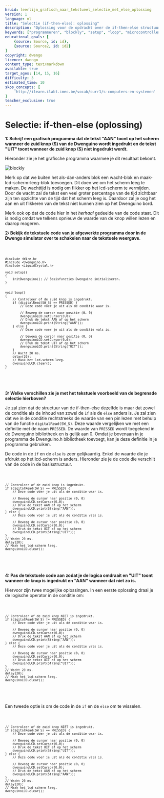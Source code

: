 ```yaml
---
hruid: leerlijn_grafisch_naar_tekstueel_selectie_met_else_oplossing
version: 1
language: nl
title: "Selectie (if-then-else): oplossing"
description: "Oplossing voor de opdracht over de if-then-else structuur."
keywords: ["programmeren", "blockly", "setup", "loop", "microcontroller", "µC", "arduino", "dwenguino"]
educational_goals: [
    {source: Source, id: id}, 
    {source: Source2, id: id2}
]
copyright: dwengo
licence: dwengo
content_type: text/markdown
available: true
target_ages: [14, 15, 16]
difficulty: 3
estimated_time: 10
skos_concepts: [
    'http://ilearn.ilabt.imec.be/vocab/curr1/s-computers-en-systemen'
]
teacher_exclusive: true
---
```


# Selectie: if-then-else (oplossing)


**1: Schrijf een grafisch programma dat de tekst "AAN" toont op het scherm wanneer de zuid knop (S) van de Dwenguino wordt ingedrukt en de tekst "UIT" toont wanneer de zuid knop (S) niet ingedrukt wordt.**

Hieronder zie je het grafische programma waarmee je dit resultaat bekomt.

![blockly](@learning-object/leerlijn_grafisch_naar_tekstueel_selectie_met_else_oplossing_blocks/nl/1)

Merk op dat we buiten het als-dan-anders blok een wacht-blok en maak-lcd-scherm-leeg-blok toevoegen. Dit doen we om het scherm leeg te maken. De wachttijd is nodig om flikker op het lcd-scherm te vermijden. Door de wacht zal de tekst een veel groter percentage van de tijd zichtbaar zijn ten opzichte van de tijd dat het scherm leeg is. Daardoor zal je oog het aan en uit flikkeren van de tekst niet kunnen zien op het Dwenguino bord.

Merk ook op dat de code hier in het *herhaal* gedeelde van de code staat. Dit is nodig omdat we telkens opnieuw de waarde van de knop willen lezen en daarop reageren. 

**2: Bekijk de tekstuele code van je afgewerkte programma door in de Dwengo simulator over te schakelen naar de tekstuele weergave.**

<div class="dwengo-content dwengo-code-simulator">
    <pre>
<code class="language-cpp" data-filename="filename.cpp">

    #include <Wire.h>
    #include <Dwenguino.h>
    #include <LiquidCrystal.h>

    void setup()
    {
        initDwenguino(); // Basisfuncties Dwenguino initialiseren.
    }


    void loop()
    {
        // Controleer of de zuid knop is ingedrukt.
        if (digitalRead(SW_S) == PRESSED) {
            // Deze code voer je uit als de conditie waar is.

            // Beweeg de cursor naar positie (0, 0)
            dwenguinoLCD.setCursor(0,0);
            // Druk de tekst AAN af op het scherm
            dwenguinoLCD.print(String("AAN"));
        } else {
            // Deze code voer je uit als de conditie vals is.

            // Beweeg de cursor naar positie (0, 0)
            dwenguinoLCD.setCursor(0,0);
            // Druk de tekst UIT af op het scherm
            dwenguinoLCD.print(String("UIT"));
        }
        // Wacht 20 ms.
        delay(20);
        // Maak het lcd-scherm leeg.
        dwenguinoLCD.clear();
    }

</code>
    </pre>
</div>

**3: Welke verschillen zie je met het tekstuele voorbeeld van de begrensde selectie hierboven?**

Je zal zien dat de structuur van de if-then-else dezelfde is maar dat zowel de conditie als de inhoud van zowel de <code class="language-cpp">if</code> als de <code class="language-cpp">else</code> anders is. Je zal zien dat we in de conditie rechtstreeks de waarde van een pin lezen met behulp van de functie <code class="language-cpp">digitalRead(SW_S)</code>. Deze waarde vergelijken we met een definitie met de naam <code class="language-cpp">PRESSED</code>. De waarde van <code class="language-cpp">PRESSED</code> wordt toegekend in de Dwenguino bibliotheek en is gelijk aan 0. Omdat je bovenaan in je programma de Dwenguino.h bibliotheek toevoegt, kan je deze definitie in je programma gebruiken.

De code in de <code class="language-cpp">if</code> en de <code class="language-cpp">else</code> is zeer gelijkaardig. Enkel de waarde die je afdrukt op het lcd-scherm is anders. Hieronder zie je de code die verschilt van de code in de basisstructuur.


<div class="dwengo-content">
    <pre>
<code class="language-cpp" data-filename="filename.cpp">

    // Controleer of de zuid knop is ingedrukt.
    if (digitalRead(SW_S) == PRESSED) {
        // Deze code voer je uit als de conditie waar is.

        // Beweeg de cursor naar positie (0, 0)
        dwenguinoLCD.setCursor(0,0);
        // Druk de tekst AAN af op het scherm
        dwenguinoLCD.print(String("AAN"));
    } else {
        // Deze code voer je uit als de conditie vals is.

        // Beweeg de cursor naar positie (0, 0)
        dwenguinoLCD.setCursor(0,0);
        // Druk de tekst UIT af op het scherm
        dwenguinoLCD.print(String("UIT"));
    }
    // Wacht 20 ms.
    delay(20);
    // Maak het lcd-scherm leeg.
    dwenguinoLCD.clear();

</code>
    </pre>
</div>

**4: Pas de tekstuele code aan zodat je de logica omdraait en "UIT" toont wanneer de knop is ingedrukt en "AAN" wanneer dat niet zo is.**

Hiervoor zijn twee mogelijke oplossingen. In een eerste oplossing draai je de logische operator in de conditie om:

<div class="dwengo-content">
    <pre>
<code class="language-cpp" data-filename="filename.cpp">

    // Controleer of de zuid knop NIET is ingedrukt.
    if (digitalRead(SW_S) != PRESSED) {
        // Deze code voer je uit als de conditie waar is.

        // Beweeg de cursor naar positie (0, 0)
        dwenguinoLCD.setCursor(0,0);
        // Druk de tekst AAN af op het scherm
        dwenguinoLCD.print(String("AAN"));
    } else {
        // Deze code voer je uit als de conditie vals is.

        // Beweeg de cursor naar positie (0, 0)
        dwenguinoLCD.setCursor(0,0);
        // Druk de tekst UIT af op het scherm
        dwenguinoLCD.print(String("UIT"));
    }
    // Wacht 20 ms.
    delay(20);
    // Maak het lcd-scherm leeg.
    dwenguinoLCD.clear();

</code>
    </pre>
</div>

Een tweede optie is om de code in de <code class="language-cpp">if</code> en de <code class="language-cpp">else</code> om te wisselen.


<div class="dwengo-content">
    <pre>
<code class="language-cpp" data-filename="filename.cpp">

    // Controleer of de zuid knop NIET is ingedrukt.
    if (digitalRead(SW_S) == PRESSED) {
        // Deze code voer je uit als de conditie waar is.

        // Beweeg de cursor naar positie (0, 0)
        dwenguinoLCD.setCursor(0,0);
        // Druk de tekst UIT af op het scherm
        dwenguinoLCD.print(String("UIT"));
    } else {
        // Deze code voer je uit als de conditie vals is.

        // Beweeg de cursor naar positie (0, 0)
        dwenguinoLCD.setCursor(0,0);
        // Druk de tekst AAN af op het scherm
        dwenguinoLCD.print(String("AAN"));
    }
    // Wacht 20 ms.
    delay(20);
    // Maak het lcd-scherm leeg.
    dwenguinoLCD.clear();

</code>
    </pre>
</div>
